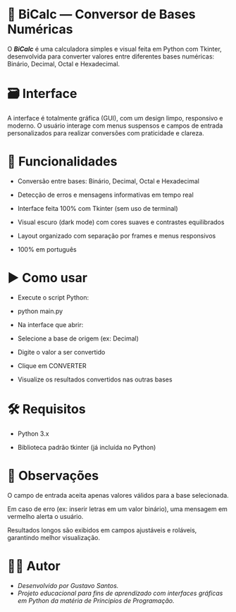 # **🧮 BiCalc — Conversor de Bases Numéricas**

O ***BiCalc*** é uma calculadora simples e visual feita em Python com Tkinter, desenvolvida para converter valores entre diferentes bases numéricas: Binário, Decimal, Octal e Hexadecimal.

# **🗃️ Interface**

A interface é totalmente gráfica (GUI), com um design limpo, responsivo e moderno. O usuário interage com menus suspensos e campos de entrada personalizados para realizar conversões com praticidade e clareza.

# **🔧 Funcionalidades**

- Conversão entre bases: Binário, Decimal, Octal e Hexadecimal

- Detecção de erros e mensagens informativas em tempo real

- Interface feita 100% com Tkinter (sem uso de terminal)

- Visual escuro (dark mode) com cores suaves e contrastes equilibrados

- Layout organizado com separação por frames e menus responsivos

- 100% em português

# **▶️ Como usar**

- Execute o script Python:

- python main.py

- Na interface que abrir:

- Selecione a base de origem (ex: Decimal)

- Digite o valor a ser convertido

- Clique em CONVERTER

- Visualize os resultados convertidos nas outras bases

# **🛠️ Requisitos**

- Python 3.x

- Biblioteca padrão tkinter (já incluída no Python)


# **📌 Observações**

O campo de entrada aceita apenas valores válidos para a base selecionada.

Em caso de erro (ex: inserir letras em um valor binário), uma mensagem em vermelho alerta o usuário.

Resultados longos são exibidos em campos ajustáveis e roláveis, garantindo melhor visualização.

# **👨‍💻 Autor**

- *Desenvolvido por Gustavo Santos.*
- *Projeto educacional para fins de aprendizado com interfaces gráficas em Python da matéria de Principios de Programação.*